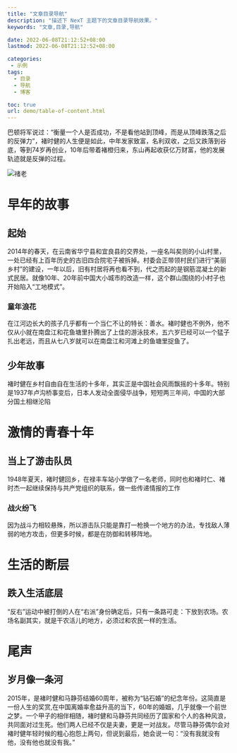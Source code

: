 ```yaml
---
title: "文章目录导航"
description: "描述下 NexT 主题下的文章目录导航效果。"
keywords: "文章,目录,导航"

date: 2022-06-08T21:12:52+08:00
lastmod: 2022-06-08T21:12:52+08:00

categories:
 - 示例
tags:
  - 目录
  - 导航
  - 博客

toc: true
url: demo/table-of-content.html
---
```


巴顿将军说过：“衡量一个人是否成功，不是看他站到顶峰，而是从顶峰跌落之后的反弹力”，褚时健的人生便是如此，中年发家致富，名利双收，之后又跌落到谷底，等到74岁再创业，10年后带着褚橙归来，东山再起收获亿万财富，他的发展轨迹就是反弹的过程。

<!--more-->

![禇老](https://wfqqreader-1252317822.image.myqcloud.com/cover/568/814568/t6_814568.jpg)

# 早年的故事

## 起始

2014年的春天，在云南省华宁县和宜良县的交界处，一座名叫矣则的小山村里，一处已经有上百年历史的古旧四合院宅子被拆掉。村委会正带领村民们进行“美丽乡村”的建设，一年以后，旧有村居将再也看不到，代之而起的是钢筋混凝土的新式民居。就像10年、20年前中国大小城市的改造一样，这个群山围绕的小村子也开始陷入“工地模式”。

### 童年浪花

在江河边长大的孩子几乎都有一个当仁不让的特长：善水。褚时健也不例外，他不仅从小就在南盘江和花鱼塘里扑腾出了上佳的游泳技术，五六岁已经可以一个猛子扎出老远，而且从七八岁就可以在南盘江和河滩上的鱼塘里捉鱼了。

## 少年故事

褚时健在乡村自由自在生活的十多年，其实正是中国社会风雨飘摇的十多年。特别是1937年卢沟桥事变后，日本人发动全面侵华战争，短短两三年间，中国的大部分国土相继沦陷

# 激情的青春十年

## 当上了游击队员

1948年夏天，褚时健回乡，在禄丰车站小学做了一名老师，同时也和褚时仁、褚时杰一起继续保持与共产党组织的联系，做一些传递情报的工作

### 战火纷飞

因为战斗力相较悬殊，所以游击队只能是靠打一枪换一个地方的办法，专找敌人薄弱的地方攻击，但更多时候，都是在防御和转移阵地。

# 生活的断层

## 跌入生活底层

“反右”运动中被打倒的人在“右派”身份确定后，只有一条路可走：下放到农场。农场名副其实，就是干农活儿的地方，必须过和农民一样的生活。

# 尾声

## 岁月像一条河

2015年，是褚时健和马静芬结婚60周年，被称为“钻石婚”的纪念年份。这简直是一份人生的奖赏,在中国离婚率愈益升高的当下，60年的婚姻，几乎就像一个前世之梦。一个甲子的相伴相随，褚时健和马静芬共同经历了国家和个人的各种风浪，共同面对过生死。他们两人已经不仅是夫妻，更是一对战友。尽管马静芬偶尔会对褚时健年轻时候的粗心抱怨上两句，但说到最后，她会说一句：“没有我就没有他，没有他也就没有我。”